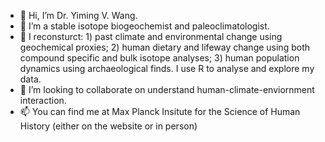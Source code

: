- 👋 Hi, I’m Dr. Yiming V. Wang.
- 👀 I’m a stable isotope biogeochemist and paleoclimatologist.
- 🌱 I reconsturct: 1) past climate and environmental change using geochemical proxies; 2) human dietary and lifeway change using both compound specific and bulk isotope analyses; 3) human population dynamics using archaeological finds. I use R to analyse and explore my data.
- 💞️ I’m looking to collaborate on understand human-climate-enviornment interaction.
- 📫 You can find me at Max Planck Insitute for the Science of Human History (either on the website or in person)

<!---
alsjmonsoon/alsjmonsoon is a ✨ special ✨ repository because its `README.md` (this file) appears on your GitHub profile.
You can click the Preview link to take a look at your changes.
--->
